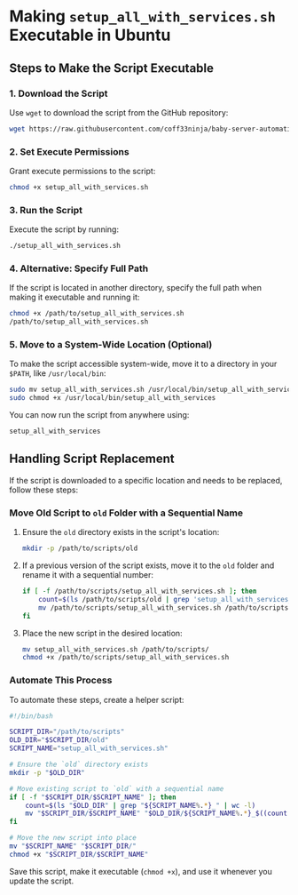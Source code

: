 # Making `setup_all_with_services.sh` Executable in Ubuntu

## Steps to Make the Script Executable

### 1. **Download the Script**
Use `wget` to download the script from the GitHub repository:
```bash
wget https://raw.githubusercontent.com/coff33ninja/baby-server-automation/main/setup_all_with_services.sh
```

### 2. **Set Execute Permissions**
Grant execute permissions to the script:
```bash
chmod +x setup_all_with_services.sh
```

### 3. **Run the Script**
Execute the script by running:
```bash
./setup_all_with_services.sh
```

### 4. **Alternative: Specify Full Path**
If the script is located in another directory, specify the full path when making it executable and running it:
```bash
chmod +x /path/to/setup_all_with_services.sh
/path/to/setup_all_with_services.sh
```

### 5. **Move to a System-Wide Location (Optional)**
To make the script accessible system-wide, move it to a directory in your `$PATH`, like `/usr/local/bin`:
```bash
sudo mv setup_all_with_services.sh /usr/local/bin/setup_all_with_services
sudo chmod +x /usr/local/bin/setup_all_with_services
```
You can now run the script from anywhere using:
```bash
setup_all_with_services
```

## Handling Script Replacement
If the script is downloaded to a specific location and needs to be replaced, follow these steps:

### Move Old Script to `old` Folder with a Sequential Name
1. Ensure the `old` directory exists in the script's location:
   ```bash
   mkdir -p /path/to/scripts/old
   ```

2. If a previous version of the script exists, move it to the `old` folder and rename it with a sequential number:
   ```bash
   if [ -f /path/to/scripts/setup_all_with_services.sh ]; then
       count=$(ls /path/to/scripts/old | grep 'setup_all_with_services_' | wc -l)
       mv /path/to/scripts/setup_all_with_services.sh /path/to/scripts/old/setup_all_with_services_$((count + 1)).sh
   fi
   ```

3. Place the new script in the desired location:
   ```bash
   mv setup_all_with_services.sh /path/to/scripts/
   chmod +x /path/to/scripts/setup_all_with_services.sh
   ```

### Automate This Process
To automate these steps, create a helper script:
```bash
#!/bin/bash

SCRIPT_DIR="/path/to/scripts"
OLD_DIR="$SCRIPT_DIR/old"
SCRIPT_NAME="setup_all_with_services.sh"

# Ensure the `old` directory exists
mkdir -p "$OLD_DIR"

# Move existing script to `old` with a sequential name
if [ -f "$SCRIPT_DIR/$SCRIPT_NAME" ]; then
    count=$(ls "$OLD_DIR" | grep "${SCRIPT_NAME%.*}_" | wc -l)
    mv "$SCRIPT_DIR/$SCRIPT_NAME" "$OLD_DIR/${SCRIPT_NAME%.*}_$((count + 1)).${SCRIPT_NAME##*.}"
fi

# Move the new script into place
mv "$SCRIPT_NAME" "$SCRIPT_DIR/"
chmod +x "$SCRIPT_DIR/$SCRIPT_NAME"
```
Save this script, make it executable (`chmod +x`), and use it whenever you update the script.

